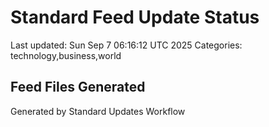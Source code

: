 # Standard Feed Update Status
Last updated: Sun Sep  7 06:16:12 UTC 2025
Categories: technology,business,world

## Feed Files Generated

Generated by Standard Updates Workflow
